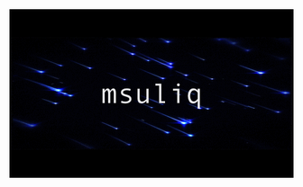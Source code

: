 <div style="display: flex; justify-content: center; align-items: center; width: 100%; height: 300px; background-color: black;">
  <img src="https://github.com/msuliq/msuliq.github.io/raw/master/images/moving_stars_msuliq.gif" style="max-width: 100%; max-height: 100%;" alt="Moving Stars">
</div>
